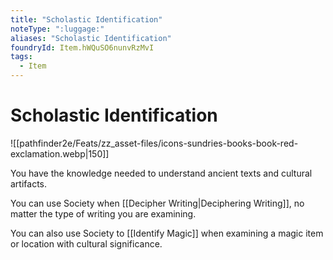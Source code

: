 ```yaml
---
title: "Scholastic Identification"
noteType: ":luggage:"
aliases: "Scholastic Identification"
foundryId: Item.hWQuSO6nunvRzMvI
tags:
  - Item
---
```


# Scholastic Identification
![[pathfinder2e/Feats/zz_asset-files/icons-sundries-books-book-red-exclamation.webp|150]]

You have the knowledge needed to understand ancient texts and cultural artifacts.

You can use Society when [[Decipher Writing|Deciphering Writing]], no matter the type of writing you are examining.

You can also use Society to [[Identify Magic]] when examining a magic item or location with cultural significance.
